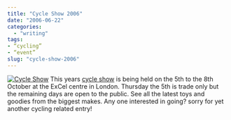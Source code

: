 ```yaml
---
title: "Cycle Show 2006"
date: "2006-06-22"
categories:
  - "writing"
tags:
- “cycling”
- “event”
slug: "cycle-show-2006"
---
```


 [![Cycle Show][image-1]][1]
This years [cycle show][2] is being held on the 5th to the 8th October at the ExCel centre in London. Thursday the 5th is trade only but the remaining days are open to the public. See all the latest toys and goodies from the biggest makes. Any one interested in going? sorry for yet another cycling related entry!

[1]:	https://www.flickr.com/photos/funkylarma/172576251/ "Cycle Show"
[2]:	https://www.cycleshow.co.uk/

[image-1]:	/images/172576251_58b82ba3c9_o.gif